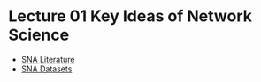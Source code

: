 # Lecture 01 Key Ideas of Network Science

* [SNA Literature](sna_literature.md)
* [SNA Datasets](sna_datasets.md)